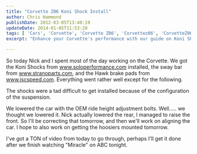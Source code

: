 ```yaml
---
title: "Corvette Z06 Koni Shock Install"
author: Chris Hammond
publishDate: 2012-03-05T13:40:19
updateDate: 2014-01-05T11:53:28
tags: [ 'Cars', 'Corvette', 'Corvette Z06', 'Corvettez06', 'CorvetteZ06org', 'Video', 'Videos' ]
excerpt: "Enhance your Corvette's performance with our guide on Koni Shocks installation, sway bar attachment and adjusting ride height. Discover our highs and lows!"

---
```

So today Nick and I spent most of the day working on the Corvette. We got the Koni Shocks from <a href="https://www.soloperformance.com">www.soloperformance.com</a>&nbsp;installed, the sway bar from <a href="https://www.stranoparts.com">www.stranoparts.com</a>, and the Hawk brake pads from <a href="https://www.jscspeed.com">www.jscspeed.com</a>. Everything went rather well except for the following.
 
The shocks were a tad difficult to get installed because of the configuration of the suspension.
 
We lowered the car with the OEM ride height adjustment bolts. Well..... we thought we lowered it. Nick actually lowered the rear, I managed to raise the front. So I'll be correcting that tomorrow, and then we'll work on aligning the car. I hope to also work on getting the hoosiers mounted tomorrow.
 
I've got a TON of video from today to go through, perhaps I'll get it done after we finish watching &quot;Miracle&quot; on ABC tonight.



